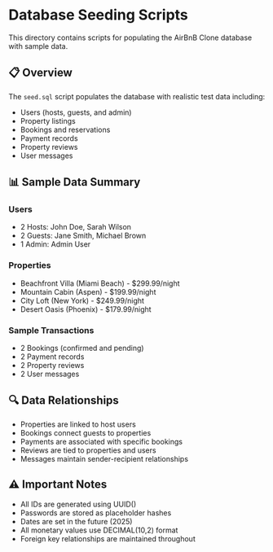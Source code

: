 # Database Seeding Scripts

This directory contains scripts for populating the AirBnB Clone database with sample data.

## 📋 Overview

The `seed.sql` script populates the database with realistic test data including:
- Users (hosts, guests, and admin)
- Property listings
- Bookings and reservations
- Payment records
- Property reviews
- User messages

## 📊 Sample Data Summary

### Users
- 2 Hosts: John Doe, Sarah Wilson
- 2 Guests: Jane Smith, Michael Brown
- 1 Admin: Admin User

### Properties
- Beachfront Villa (Miami Beach) - $299.99/night
- Mountain Cabin (Aspen) - $199.99/night
- City Loft (New York) - $249.99/night
- Desert Oasis (Phoenix) - $179.99/night

### Sample Transactions
- 2 Bookings (confirmed and pending)
- 2 Payment records
- 2 Property reviews
- 2 User messages

## 🔍 Data Relationships

- Properties are linked to host users
- Bookings connect guests to properties
- Payments are associated with specific bookings
- Reviews are tied to properties and users
- Messages maintain sender-recipient relationships

## ⚠️ Important Notes

- All IDs are generated using UUID()
- Passwords are stored as placeholder hashes
- Dates are set in the future (2025)
- All monetary values use DECIMAL(10,2) format
- Foreign key relationships are maintained throughout